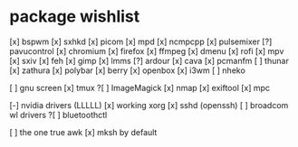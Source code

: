 # package wishlist

[x] bspwm
[x] sxhkd
[x] picom
[x] mpd
[x] ncmpcpp
[x] pulsemixer
[?] pavucontrol
[x] chromium
[x] firefox
[x] ffmpeg
[x] dmenu
[x] rofi
[x] mpv
[x] sxiv
[x] feh
[x] gimp
[x] lmms
[?] ardour
[x] cava
[x] pcmanfm
[ ] thunar
[x] zathura
[x] polybar
[x] berry
[x] openbox
[x] i3wm
[ ] nheko

[ ] gnu screen
[x] tmux
?[ ] ImageMagick
[x] nmap
[x] exiftool
[x] mpc

[-] nvidia drivers (LLLLL)
[x] working xorg
[x] sshd (openssh)
[ ] broadcom wl drivers
?[ ] bluetoothctl



[ ] the one true awk
[x] mksh by default

